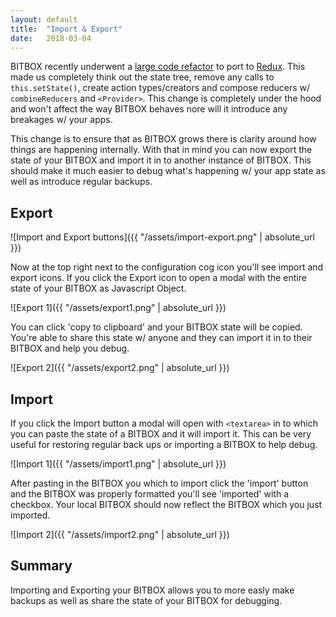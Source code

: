 ```yaml
---
layout: default
title:  "Import & Export"
date:   2018-03-04
---
```


BITBOX recently underwent a [large code refactor](https://github.com/bigearth/bitbox-electron/pull/10/files) to port to [Redux](https://redux.js.org). This made us completely think out the state tree, remove any calls to `this.setState()`, create action types/creators and compose reducers w/ `combineReducers` and `<Provider>`. This change is completely under the hood and won't affect the way BITBOX behaves nore will it introduce any breakages w/ your apps.

This change is to ensure that as BITBOX grows there is clarity around how things are happening internally. With that in mind you can now export the state of your BITBOX and import it in to another instance of BITBOX. This should make it much easier to debug what's happening w/ your app state as well as introduce regular backups.

## Export

![Import and Export buttons]({{ "/assets/import-export.png" | absolute_url }})

Now at the top right next to the configuration cog icon you'll see import and export icons. If you click the Export icon to open a modal with the entire state of your BITBOX as Javascript Object.

![Export 1]({{ "/assets/export1.png" | absolute_url }})

You can click 'copy to clipboard' and your BITBOX state will be copied. You're able to share this state w/ anyone and they can import it in to their BITBOX and help you debug.

![Export 2]({{ "/assets/export2.png" | absolute_url }})

## Import

If you click the Import button a modal will open with `<textarea>` in to which you can paste the state of a BITBOX and it will import it. This can be very useful for restoring regular back ups or importing a BITBOX to help debug.

![Import 1]({{ "/assets/import1.png" | absolute_url }})

After pasting in the BITBOX you which to import click the 'import' button and the BITBOX was properly formatted you'll see 'imported' with a checkbox. Your local BITBOX should now reflect the BITBOX which you just imported.

![Import 2]({{ "/assets/import2.png" | absolute_url }})

## Summary

Importing and Exporting your BITBOX allows you to more easly make backups as well as share the state of your BITBOX for debugging.
